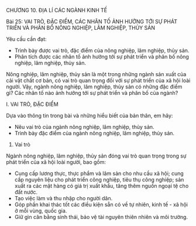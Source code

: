 CHƯƠNG 10. ĐỊA LÍ CÁC NGÀNH KINH TẾ

Bài 25: VAI TRÒ, ĐẶC ĐIỂM, CÁC NHÂN TỐ ẢNH HƯỞNG TỚI SỰ PHÁT TRIỂN VÀ PHÂN BỐ NÔNG NGHIỆP, LÂM NGHIỆP, THỦY SẢN

Yêu cầu cần đạt:
- Trình bày được vai trò, đặc điểm của nông nghiệp, lâm nghiệp, thủy sản.
- Phân tích được các nhân tố ảnh hưởng tới sự phát triển và phân bố nông nghiệp, lâm nghiệp, thủy sản.

Nông nghiệp, lâm nghiệp, thủy sản là một trong những ngành sản xuất của cải vật chất cơ bản, có vai trò quan trọng đối với sự phát triển của xã hội loài người. Vậy, ngành nông nghiệp, lâm nghiệp, thủy sản có những đặc điểm gì? Các nhân tố nào ảnh hưởng tới sự phát triển và phân bố của ngành?

I. VAI TRÒ, ĐẶC ĐIỂM

Dựa vào thông tin trong bài và những hiểu biết của bản thân, em hãy:
- Nêu vai trò của ngành nông nghiệp, lâm nghiệp, thủy sản.
- Trình bày đặc điểm của ngành nông nghiệp, lâm nghiệp, thủy sản.

1. Vai trò

Ngành nông nghiệp, lâm nghiệp, thủy sản đóng vai trò quan trọng trong sự phát triển của xã hội loài người, bao gồm:
- Cung cấp lương thực, thực phẩm và lâm sản cho nhu cầu xã hội; cung cấp nguyên liệu cho phát triển công nghiệp, tiêu thụ công nghiệp; sản xuất ra các mặt hàng có giá trị xuất khẩu, tăng thêm nguồn ngoại tệ cho đất nước.
- Tạo việc làm và thu nhập cho người dân.
- Góp phần khai thác tốt các điều kiện sẵn có về tự nhiên, kinh tế - xã hội ở mỗi vùng, quốc gia.
- Giữ gìn cân bằng sinh thái, bảo vệ tài nguyên thiên nhiên và môi trường.